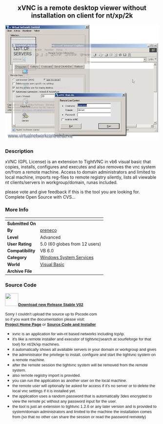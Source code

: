 ﻿<div align="center">

## xVNC is a remote desktop viewer without installation on client for nt/xp/2k

<img src="PIC2002926181217770.jpg">
</div>

### Description

xVNC (GPL License) is an extension to TightVNC in vb6 visual basic that copies, installs, configures and executes and also removes the vnc system on/from a remote machine. Access to domain administrators and limited to local machine, imports reg-files to remote registry silently, lists all viewable nt clients/servers in workgroup/domain, runas included.

please vote and give feedback if this is the tool you are looking for. Complete Open Source with CVS...
 
### More Info
 


<span>             |<span>
---                |---
**Submitted On**   |
**By**             |[preneco](https://github.com/Planet-Source-Code/PSCIndex/blob/master/ByAuthor/preneco.md)
**Level**          |Advanced
**User Rating**    |5.0 (60 globes from 12 users)
**Compatibility**  |VB 6\.0
**Category**       |[Windows System Services](https://github.com/Planet-Source-Code/PSCIndex/blob/master/ByCategory/windows-system-services__1-35.md)
**World**          |[Visual Basic](https://github.com/Planet-Source-Code/PSCIndex/blob/master/ByWorld/visual-basic.md)
**Archive File**   |[](https://github.com/Planet-Source-Code/preneco-xvnc-is-a-remote-desktop-viewer-without-installation-on-client-for-nt-xp-2k__1-39297/archive/master.zip)





### Source Code

<html><body>
<p><a href="http://prdownloads.sourceforge.net/xvnc/xvnc_win32_src_v02.zip?download"><font size="-1" face="Verdana, Arial, Helvetica, sans-serif"><b><img src="http://www.pscode.com/vb/images/winzipicon_medium.gif" width="43" height="42" border="0"></b></font></a><b><font size="-1" face="Verdana, Arial, Helvetica, sans-serif"><a href="http://prdownloads.sourceforge.net/xvnc/xvnc_win32_src_v02.zip?download" target="_blank">Download
 new Release Stable V02</a></font></b></p>
<p><font face="Verdana, Arial, Helvetica, sans-serif" size="-1">Sorry I couldn't
 upload the source up to Pscode.com<br>
 so if you want the documentation please visit: <a href='http://www.virtualnetworkcontrol.de.vu' target="_blank"><br>
 <b>Project Home Page</b></a> or <a href='https://sourceforge.net/project/showfiles.php?group_id=63121' target="_blank"><b>Source
 Code and Installer</b></a></font> </p>
<ul>
 <li><font size="-1" face="Verdana, Arial, Helvetica, sans-serif">xvnc is an
 application for win-nt based networks including tcp/ip.</font></li>
 <li><font size="-1" face="Verdana, Arial, Helvetica, sans-serif">it's like a
 remote installer and executor of tightvnc(search at sourfeforge for that tool)
 for nt/2k/xp machines.</font></li>
 <li><font size="-1" face="Verdana, Arial, Helvetica, sans-serif">it automatically
 shows all available servers in your domain or workgroup and gives</font></li>
 <li><font size="-1" face="Verdana, Arial, Helvetica, sans-serif">the administrator
 the privilege to install, configure and start the tightvnc system on a remote
 machine.</font></li>
 <li><font size="-1" face="Verdana, Arial, Helvetica, sans-serif">after the remote
 session the tightvnc system will be removed from the remote system.</font></li>
 <li><font size="-1" face="Verdana, Arial, Helvetica, sans-serif">also remote
 registry import is provided.</font></li>
 <li><font size="-1" face="Verdana, Arial, Helvetica, sans-serif">you can run
 the application as another user on the local machine.</font></li>
 <li><font size="-1" face="Verdana, Arial, Helvetica, sans-serif">the remote
 user will optionally be asked for access if it's no server or to delete the
 local vnc settings if it is installed yet.</font></li>
 <li><font size="-1" face="Verdana, Arial, Helvetica, sans-serif">the application
 uses a random password that is automatically 3des encrypted to view the remote
 pc without any password input for the user.</font></li>
 <li><font size="-1" face="Verdana, Arial, Helvetica, sans-serif">the tool is
 just an extension to tightvnc 1.2.6 or any later version and is provided to
 system/domain administrators and limited to the machine the installation comes
 from (so that no other can share the session or read the password remotely)</font></li>
</ul>
</body>
</html>

